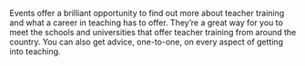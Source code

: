 Events offer a brilliant opportunity to find out more about teacher training and what a career in teaching has to offer. They’re a great way for you to meet the schools and universities that offer teacher training from around the country. You can also get advice, one-to-one, on every aspect of getting into teaching. 
